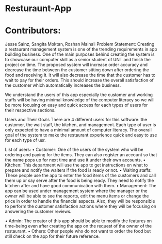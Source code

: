 # Resturaunt-App

# Contributors:

Jesse Sainz, Sangita Moktan, Roshan Mainali
Problem Statement:
	Creating a restaurant management system is one of the trending requirements in app building business. One of the main purposes behind creating the system is to showcase our computer skill as a senior student of UNT and finish the project on time. The proposed system will increase order accuracy and decrease the time between the customer sitting down after ordering the food and receiving it. It will also decrease the time that the customer has to wait to pay for their orders. This should increase the overall satisfaction of the customer which automatically increases the business.

We understand the users of this app especially the customer and working staffs will be having minimal knowledge of the computer literacy so we will be more focusing on easy and quick access for each types of users for their respective sections. 


Users and Their Goals
There are 4 different users for this software: the customer, the wait staff, the kitchen, and management. Each type of user is only expected to have a minimal amount of computer literacy. The overall goal of the system to make the restaurant experience quick and easy to use for each type of usr.

List of users:
•	Customer: 
One of the users of the system who will be ordering and paying for the items. They can also register an account so that the name pops up for next time and use it under their own accounts. 
•	Kitchen:
This department will use the app to get instructions on what to prepare and notify the waiters if the food is ready or not.
•	Waiting staffs:
These people use the app to enter the food items of the customers and call them up or say serve after the food is being ready. They need to notify the kitchen after and have good communication with them.
•	Management:
The app can be used under management system where the manager or the owner will be able to see the reports, edit the menu items or change the price in order to handle the financial aspects. Also, they will be responsible to perform the customer satisfaction actions where they will be focusing on answering the customer reviews.


•	Admin:
The creator of this app should be able to modify the features on time-being even after creating the app on the request of the owner of the restaurant. 
•	Others: 
Other people who do not want to order the food but still check on the app for their future reference.



